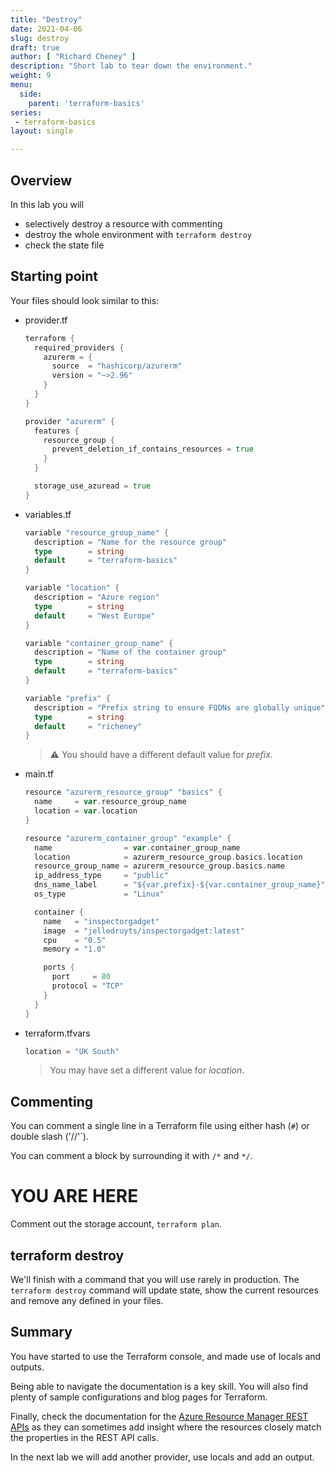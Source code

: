 ```yaml
---
title: "Destroy"
date: 2021-04-06
slug: destroy
draft: true
author: [ "Richard Cheney" ]
description: "Short lab to tear down the environment."
weight: 9
menu:
  side:
    parent: 'terraform-basics'
series:
 - terraform-basics
layout: single

---
```


## Overview

In this lab you will

* selectively destroy a resource with commenting
* destroy the whole environment with `terraform destroy`
* check the state file

## Starting point

Your files should look similar to this:

* provider.tf

    ```go
    terraform {
      required_providers {
        azurerm = {
          source  = "hashicorp/azurerm"
          version = "~>2.96"
        }
      }
    }

    provider "azurerm" {
      features {
        resource_group {
          prevent_deletion_if_contains_resources = true
        }
      }

      storage_use_azuread = true
    }
    ```

* variables.tf

    ```go
    variable "resource_group_name" {
      description = "Name for the resource group"
      type        = string
      default     = "terraform-basics"
    }

    variable "location" {
      description = "Azure region"
      type        = string
      default     = "West Europe"
    }

    variable "container_group_name" {
      description = "Name of the container group"
      type        = string
      default     = "terraform-basics"
    }

    variable "prefix" {
      description = "Prefix string to ensure FQDNs are globally unique"
      type        = string
      default     = "richeney"
    }

    ```

    > ⚠️ You should have a different default value for *prefix*.

* main.tf

    ```go
    resource "azurerm_resource_group" "basics" {
      name     = var.resource_group_name
      location = var.location
    }

    resource "azurerm_container_group" "example" {
      name                = var.container_group_name
      location            = azurerm_resource_group.basics.location
      resource_group_name = azurerm_resource_group.basics.name
      ip_address_type     = "public"
      dns_name_label      = "${var.prefix}-${var.container_group_name}"
      os_type             = "Linux"

      container {
        name   = "inspectorgadget"
        image  = "jelledruyts/inspectorgadget:latest"
        cpu    = "0.5"
        memory = "1.0"

        ports {
          port     = 80
          protocol = "TCP"
        }
      }
    }

    ```

* terraform.tfvars

    ```go
    location = "UK South"

    ```

    > You may have set a different value for *location*.

## Commenting

You can comment a single line in a Terraform file using either hash (`#`) or double slash ('//'`).

You can comment a block by surrounding it with `/*` and `*/`.

# **YOU ARE HERE**

Comment out the storage account, `terraform plan`.

## terraform destroy

We'll finish with a command that you will use rarely in production. The `terraform destroy` command will update state, show the current resources and remove any defined in your files.



## Summary

You have started to use the Terraform console, and made use of locals and outputs.

Being able to navigate the documentation is a key skill. You will also find plenty of sample configurations and blog pages for Terraform.

Finally, check the documentation for the [Azure Resource Manager REST APIs](https://docs.microsoft.com/rest/api/resources/) as they can sometimes add insight where the resources closely match the properties in the REST API calls.

In the next lab we will add another provider, use locals and add an output.
